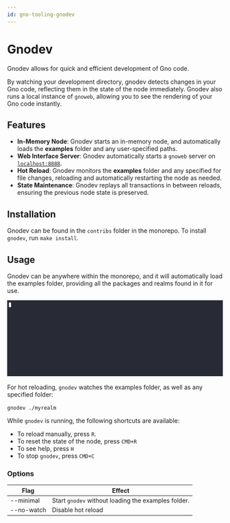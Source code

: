 ```yaml
---
id: gno-tooling-gnodev
---
```


# Gnodev

Gnodev allows for quick and efficient development of Gno code.

By watching your development directory, gnodev detects changes in your Gno
code, reflecting them in the state of the node immediately. Gnodev also runs a
local instance of `gnoweb`, allowing you to see the rendering of your Gno code instantly. 

## Features
- **In-Memory Node**: Gnodev starts an in-memory node, and automatically loads
the **examples** folder and any user-specified paths.
- **Web Interface Server**: Gnodev automatically starts a `gnoweb` server on
[`localhost:8888`](https://localhost:8888).
- **Hot Reload**: Gnodev monitors the **examples** folder and any specified for file changes,
reloading and automatically restarting the node as needed.
- **State Maintenance**: Gnodev replays all transactions in between reloads,
ensuring the previous node state is preserved.

## Installation
Gnodev can be found in the `contribs` folder in the monorepo.
To install `gnodev`, run `make install`.

## Usage
Gnodev can be anywhere within the monorepo, and it will automatically load the examples
folder, providing all the packages and realms found in it for use.

![gnodev_usage](../../assets/gno-tooling/gnodev/gnodev.gif)

For hot reloading, `gnodev` watches the examples folder, as well as any specified folder:
```
gnodev ./myrealm
```

While `gnodev` is running, the following shortcuts are available:
- To reload manually, press `R`.
- To reset the state of the node, press `CMD+R`
- To see help, press `H`
- To stop `gnodev`, press `CMD+C`

### Options

| Flag       | Effect                                              |
|------------|-----------------------------------------------------|
| --minimal  | Start `gnodev` without loading the examples folder. |
| --no-watch | Disable hot reload                                  |